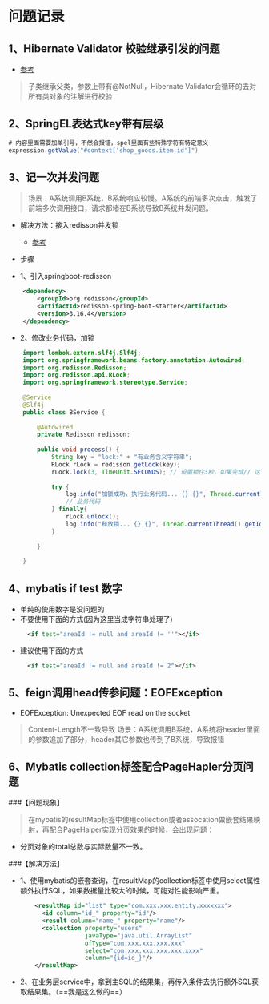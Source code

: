 # 问题记录

## 1、Hibernate Validator 校验继承引发的问题

* [参考](https://blog.csdn.net/GAMEloft9/article/details/88827069)

> 子类继承父类，参数上带有@NotNull，Hibernate Validator会循环的去对所有类对象的注解进行校验

## 2、SpringEL表达式key带有层级

```java
# 内容里面需要加单引号，不然会报错，spel里面有些特殊字符有特定意义
expression.getValue("#context['shop_goods.item.id']")
```

## 3、记一次并发问题

> 场景：A系统调用B系统，B系统响应较慢。A系统的前端多次点击，触发了前端多次调用接口，请求都堵在B系统导致B系统并发问题。

* 解决方法：接入redisson并发锁
    * [参考](https://www.jianshu.com/p/76377ef6f46d?u_atoken=fc2484a3-fb69-4f4f-b958-4c278e98c563&u_asession=01c5h45u-yNlzudjsxCHd1O-AzlM8xbrnb_fDj4ouRkmNrls32uKx9smgtgrgCLyIAX0KNBwm7Lovlpxjd_P_q4JsKWYrT3W_NKPr8w6oU7K-wkaarWoJEUliZGimau6aznHmbkqVcEgdObpAroqY1_GBkFo3NEHBv0PZUm6pbxQU&u_asig=05qiMI4GjSNuFdOGXalco8GwTPm8DIlyUP6A1Z3GaRECeVv2IBYIh2ZTj9qr1hpTBkbSuHGWKPmAe5qhUBLtmewTzAeZJn8ZkKGoIgziKT_b0vepO4PtjFlJLwL54wkKdAysd8fEYZr1Sw2TMZnkruSAJ72NJjdA7Idd3_3Srf1gb9JS7q8ZD7Xtz2Ly-b0kmuyAKRFSVJkkdwVUnyHAIJzX8etPFLe238BqeuvVJryJiCzFy-EB9cXdEXMhz32zqb6xbSxAaWh9ph0bRUFW-6vO3h9VXwMyh6PgyDIVSG1W_jENBS65k4_ne97aoeLXAVnnfigo6gvybXhopmdXmQQDUYhQqah5dsgZzsOQbXi_6IuFJxhdMPbCa1yiXny8YomWspDxyAEEo4kbsryBKb9Q&u_aref=un%2B%2Fo%2FzdAzlgl6IE3E%2BTuQyyo9U%3D)
* 步骤

* 1、引入springboot-redisson
          
```xml
    <dependency>
        <groupId>org.redisson</groupId>
        <artifactId>redisson-spring-boot-starter</artifactId>
        <version>3.16.4</version>
    </dependency>
```

* 2、修改业务代码，加锁
    
```java
    import lombok.extern.slf4j.Slf4j;
    import org.springframework.beans.factory.annotation.Autowired;
    import org.redisson.Redisson;
    import org.redisson.api.RLock;
    import org.springframework.stereotype.Service;
    
    @Service
    @Slf4j
    public class BService {
      
        @Autowired
        private Redisson redisson;
    
        public void process() {
            String key = "lock:" + "有业务含义字符串";
            RLock rLock = redisson.getLock(key);
            rLock.lock(3, TimeUnit.SECONDS); // 设置锁住3秒，如果完成// 这里还是有问题，如果加参数会到期失效；要使用不加参数的方法，默认30s，到期会自动续时
        
            try {
                log.info("加锁成功，执行业务代码... {} {}", Thread.currentThread().getId(), Thread.currentThread().getName());
                // 业务代码
            } finally{
                rLock.unlock();
                log.info("释放锁... {} {}", Thread.currentThread().getId(), Thread.currentThread().getName());
            }
                    
        }
    
    }
```

## 4、mybatis if test 数字

* 单纯的使用数字是没问题的
* 不要使用下面的方式(因为这里当成字符串处理了)
    ```xml
      <if test="areaId != null and areaId != ''"></if>
    ```
* 建议使用下面的方式
    ```xml
      <if test="areaId != null and areaId != 2"></if>
    ```
  
## 5、feign调用head传参问题：EOFException

* EOFException: Unexpected EOF read on the socket

> Content-Length不一致导致
> 场景：A系统调用B系统，A系统将header里面的参数追加了部分，header其它参数也传到了B系统，导致报错

## 6、Mybatis collection标签配合PageHapler分页问题

###【问题现象】

>在mybatis的resultMap标签中使用collection或者assocation做嵌套结果映射，再配合PageHalper实现分页效果的时候，会出现问题：
* 分页对象的total总数与实际数量不一致。

###【解决方法】

* 1、使用mybatis的嵌套查询，在resultMap的collection标签中使用select属性额外执行SQL，如果数据量比较大的时候，可能对性能影响严重。
    ```xml
        <resultMap id="list" type="com.xxx.xxx.entity.xxxxxxx">
          <id column="id_" property="id"/>
          <result column="name_" property="name"/>
          <collection property="users"
                      javaType="java.util.ArrayList"
                      ofType="com.xxx.xxx.xxx.xxx"
                      select="com.xxx.xxx.xxx.xxx.xxxx"
                      column="{id=id_}"/>
        </resultMap>
    ``` 
* 2、在业务层service中，拿到主SQL的结果集，再传入条件去执行额外SQL获取结果集。（==我是这么做的==）
